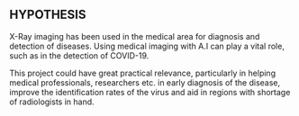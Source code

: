 ## HYPOTHESIS
X-Ray imaging has been used in the medical area for diagnosis and detection of diseases. Using
medical imaging with A.I can play a vital role, such as in the detection of COVID-19. 

This project could have great practical relevance, particularly in helping medical professionals, researchers etc. in early diagnosis of the disease, improve the identification rates of the virus and aid in regions with shortage of radiologists in hand.

